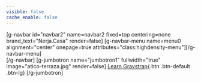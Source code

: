 ```yaml
---
visible: false
cache_enable: false
---
```

[g-navbar id="navbar2" name=navbar2 fixed=top centering=none brand_text="Nerja.Casa" render=false]
    [g-navbar-menu name=menu0 alignment="center" onepage=true attributes="class:highdensity-menu"][/g-navbar-menu]   
[/g-navbar]
 [g-jumbotron name="jumbotron1" fullwidth="true" image="atico-terraza.jpg" render=false]
[Learn Gravstrap](http://diblas.net/plugins/use-bootstrap-components-as-shortcodes-in-grav-cms){.btn .btn-default .btn-lg}
[/g-jumbotron]
